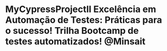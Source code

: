 # MyCypressProjectII Excelência em Automação de Testes: Práticas para o sucesso! Trilha Bootcamp de testes automatizados! @Minsait
